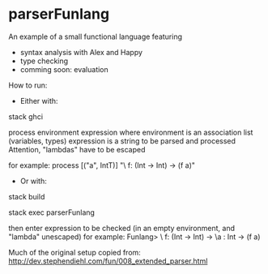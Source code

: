 # parserFunlang

An example of a small functional language featuring

- syntax analysis with Alex and Happy
- type checking
- comming soon: evaluation


How to run:

* Either with:

stack ghci

process environment expression
where
environment is an association list (variables, types)
expression is a string to be parsed and processed
Attention, "lambdas" have to be escaped

for example:
process [("a", IntT)] "\\ f: (Int -> Int) -> (f a)"

* Or with:

stack build 

stack exec parserFunlang

then enter expression to be checked
(in an empty environment, and "lambda" unescaped)
for example:
Funlang> \ f: (Int -> Int) -> \a : Int -> (f a)

Much of the original setup copied from:
http://dev.stephendiehl.com/fun/008_extended_parser.html




